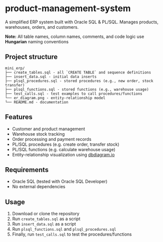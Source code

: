 # product-management-system
A simplified ERP system built with Oracle SQL &amp; PL/SQL. Manages products, warehouses, orders, and customers.

**Note:** All table names, column names, comments, and code logic use **Hungarian** naming conventions

## Project structure

```
mini_erp/
├── create_tables.sql - all `CREATE TABLE` and sequence definitions
├── insert_data.sql - initial data inserts
├── plsql_procedures.sql - stored procedures (e.g., new order, stock transfer)
├── plsql_functions.sql - stored functions (e.g., warehouse usage)
├── test_calls.sql - test examples to call procedures/functions
└── er_diagram.png - entity-relationship model
└── README.md - documentation
```

## Features

- Customer and product management
- Warehouse stock tracking
- Order processing and payment records
- PL/SQL procedures (e.g. create order, transfer stock)
- PL/SQL functions (e.g. calculate warehouse usage)
- Entity-relationship visualization using [dbdiagram.io](https://dbdiagram.io)

## Requirements

- Oracle SQL (tested with Oracle SQL Developer)
- No external dependencies

## Usage
1. Download or clone the repository
2. Run `create_tables.sql` as a script
3. Run `insert_data.sql` as a script
4. Run `plsql_functions.sql` and `plsql_procedures.sql`
5. Finally, run `test_calls.sql` to test the procedures/functions
